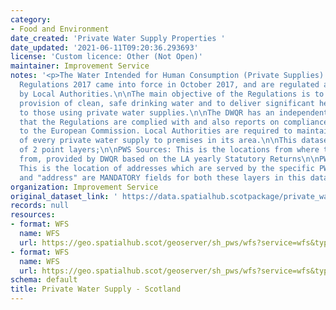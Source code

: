 ```yaml
---
category:
- Food and Environment
date_created: 'Private Water Supply Properties '
date_updated: '2021-06-11T09:20:36.293693'
license: 'Custom licence: Other (Not Open)'
maintainer: Improvement Service
notes: '<p>The Water Intended for Human Consumption (Private Supplies) (Scotland)
  Regulations 2017 came into force in October 2017, and are regulated and enforced
  by Local Authorities.\n\nThe main objective of the Regulations is to ensure the
  provision of clean, safe drinking water and to deliver significant health benefits
  to those using private water supplies.\n\nThe DWQR has an independent role in verifying
  that the Regulations are complied with and also reports on compliance with the Regulations
  to the European Commission. Local Authorities are required to maintain a register
  of every private water supply to premises in its area.\n\nThis dataset consists
  of 2 point layers;\n\nPWS Sources: This is the locations from where the PWS originates
  from, provided by DWQR based on the LA yearly Statutory Returns\n\nPWS properties:
  This is the location of addresses which are served by the specific PWS source.\n\n"UPRN"
  and "address" are MANDATORY fields for both these layers in this dataset.</p>'
organization: Improvement Service
original_dataset_link: ' https://data.spatialhub.scotpackage/private_water_supply-is'
records: null
resources:
- format: WFS
  name: WFS
  url: https://geo.spatialhub.scot/geoserver/sh_pws/wfs?service=wfs&typeName=sh_pws:pub_pwsp
- format: WFS
  name: WFS
  url: https://geo.spatialhub.scot/geoserver/sh_pws/wfs?service=wfs&typeName=sh_pws:pub_pwss
schema: default
title: Private Water Supply - Scotland
---
```

